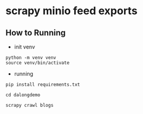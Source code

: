 # scrapy minio feed exports

## How to Running

* init venv

```code
python -m venv venv
source venv/bin/activate
```

* running

```code
pip install requirements.txt

cd dalongdemo

scrapy crawl blogs

```

